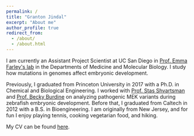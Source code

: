 ```yaml
---
permalink: /
title: "Granton Jindal"
excerpt: "About me"
author_profile: true
redirect_from: 
  - /about/
  - /about.html
---
```


I am currently an Assistant Project Scientist at UC San Diego in [Prof. Emma Farley's lab](https://farleylab.com/) in the Departments of Medicine and Molecular Biology. I study how mutations in genomes affect embryonic development. 

Previously, I graduated from Princeton University in 2017 with a Ph.D. in Chemical and Biological Engineering. I worked with [Prof. Stas Shvartsman](https://shvartsmanlab.com/) and [Prof. Becky Burdine](https://scholar.princeton.edu/burdinelab/home) on analyzing pathogenic MEK variants during zebrafish embryonic development. Before that, I graduated from Caltech in 2012 with a B.S. in Bioengineering. I am originally from New Jersey, and for fun I enjoy playing tennis, cooking vegetarian food, and hiking.

My CV can be found [here](https://grantonjindal.github.io/files/Granton_Jindal_CV_24_09_30.pdf).
